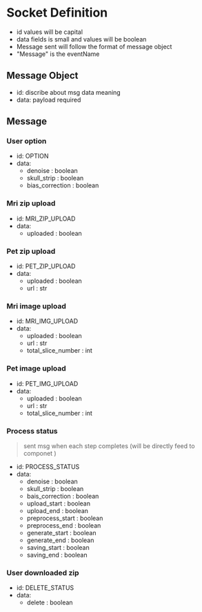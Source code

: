 # Socket Definition
- id values will be capital
- data fields is small and values will be boolean
- Message sent will follow the format of message object
- "Message" is the eventName
  
## Message Object 
- id: discribe about msg data meaning
- data: payload required
  
## Message

### User option
- id: OPTION
- data:
  - denoise : boolean
  - skull_strip : boolean
  - bias_correction : boolean

### Mri zip upload 
- id: MRI_ZIP_UPLOAD
- data:
  - uploaded : boolean

### Pet zip upload 
- id: PET_ZIP_UPLOAD
- data:
  - uploaded : boolean
  - url : str

### Mri image upload 
- id: MRI_IMG_UPLOAD
- data:
  - uploaded : boolean
  - url : str
  - total_slice_number : int

### Pet image upload 
- id: PET_IMG_UPLOAD
- data:
  - uploaded : boolean
  - url : str
  - total_slice_number : int

### Process status
> sent msg when each step completes (will be directly feed to componet )
- id: PROCESS_STATUS
- data:
  - denoise : boolean
  - skull_strip : boolean
  - bais_correction : boolean
  - upload_start : boolean
  - upload_end : boolean
  - preprocess_start : boolean
  - preprocess_end : boolean
  - generate_start : boolean
  - generate_end : boolean
  - saving_start : boolean
  - saving_end : boolean

### User downloaded zip
- id: DELETE_STATUS
- data:
  - delete : boolean